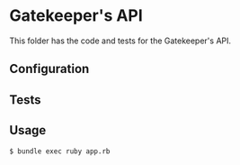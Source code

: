 # Gatekeeper's API
This folder has the code and tests for the Gatekeeper's API.

## Configuration

## Tests

## Usage

    $ bundle exec ruby app.rb
